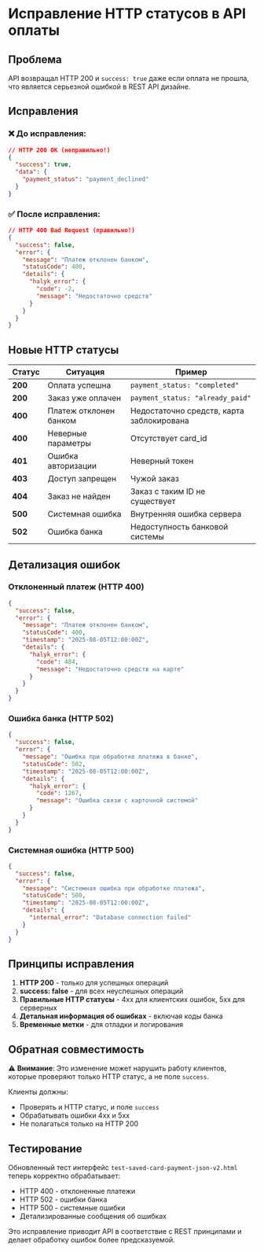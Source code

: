 # Исправление HTTP статусов в API оплаты

## Проблема

API возвращал HTTP 200 и `success: true` даже если оплата не прошла, что является серьезной ошибкой в REST API дизайне.

## Исправления

### ❌ До исправления:
```json
// HTTP 200 OK (неправильно!)
{
  "success": true,
  "data": {
    "payment_status": "payment_declined"
  }
}
```

### ✅ После исправления:
```json
// HTTP 400 Bad Request (правильно!)
{
  "success": false,
  "error": {
    "message": "Платеж отклонен банком",
    "statusCode": 400,
    "details": {
      "halyk_error": {
        "code": -2,
        "message": "Недостаточно средств"
      }
    }
  }
}
```

## Новые HTTP статусы

| Статус | Ситуация | Пример |
|--------|----------|--------|
| **200** | Оплата успешна | `payment_status: "completed"` |
| **200** | Заказ уже оплачен | `payment_status: "already_paid"` |
| **400** | Платеж отклонен банком | Недостаточно средств, карта заблокирована |
| **400** | Неверные параметры | Отсутствует card_id |
| **401** | Ошибка авторизации | Неверный токен |
| **403** | Доступ запрещен | Чужой заказ |
| **404** | Заказ не найден | Заказ с таким ID не существует |
| **500** | Системная ошибка | Внутренняя ошибка сервера |
| **502** | Ошибка банка | Недоступность банковой системы |

## Детализация ошибок

### Отклоненный платеж (HTTP 400)
```json
{
  "success": false,
  "error": {
    "message": "Платеж отклонен банком",
    "statusCode": 400,
    "timestamp": "2025-08-05T12:00:00Z",
    "details": {
      "halyk_error": {
        "code": 484,
        "message": "Недостаточно средств на карте"
      }
    }
  }
}
```

### Ошибка банка (HTTP 502)
```json
{
  "success": false,
  "error": {
    "message": "Ошибка при обработке платежа в банке",
    "statusCode": 502,
    "timestamp": "2025-08-05T12:00:00Z",
    "details": {
      "halyk_error": {
        "code": 1267,
        "message": "Ошибка связи с карточной системой"
      }
    }
  }
}
```

### Системная ошибка (HTTP 500)
```json
{
  "success": false,
  "error": {
    "message": "Системная ошибка при обработке платежа",
    "statusCode": 500,
    "timestamp": "2025-08-05T12:00:00Z",
    "details": {
      "internal_error": "Database connection failed"
    }
  }
}
```

## Принципы исправления

1. **HTTP 200** - только для успешных операций
2. **success: false** - для всех неуспешных операций
3. **Правильные HTTP статусы** - 4xx для клиентских ошибок, 5xx для серверных
4. **Детальная информация об ошибках** - включая коды банка
5. **Временные метки** - для отладки и логирования

## Обратная совместимость

⚠️ **Внимание**: Это изменение может нарушить работу клиентов, которые проверяют только HTTP статус, а не поле `success`.

Клиенты должны:
- Проверять и HTTP статус, и поле `success`
- Обрабатывать ошибки 4xx и 5xx
- Не полагаться только на HTTP 200

## Тестирование

Обновленный тест интерфейс `test-saved-card-payment-json-v2.html` теперь корректно обрабатывает:
- HTTP 400 - отклоненные платежи
- HTTP 502 - ошибки банка  
- HTTP 500 - системные ошибки
- Детализированные сообщения об ошибках

Это исправление приводит API в соответствие с REST принципами и делает обработку ошибок более предсказуемой.
